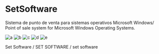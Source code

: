 # SetSoftware
Sistema de punto de venta para sistemas operativos Microsoft Windows/ Point of sale system for Microsoft Windows Operating Systems.

![a](https://user-images.githubusercontent.com/21239660/38190051-c7e4d084-361f-11e8-832b-b221714ddebd.png)
![b](https://user-images.githubusercontent.com/21239660/38190052-c8043834-361f-11e8-9de9-9600ad46e013.png)
![c](https://user-images.githubusercontent.com/21239660/38190053-c8427374-361f-11e8-9406-518e55912f24.png)
![d](https://user-images.githubusercontent.com/21239660/38190054-c870834a-361f-11e8-83e0-e740532908c5.png)
![e](https://user-images.githubusercontent.com/21239660/38190055-c8ad5392-361f-11e8-91c1-8a395ccb679a.png)

Set Software / SET SOFTWARE / set software
